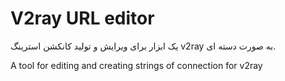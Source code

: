 # V2ray URL editor

یک ابزار برای ویرایش و تولید کانکشن استرینگ v2ray به صورت دسته ای.

A tool for editing and creating strings of connection for v2ray